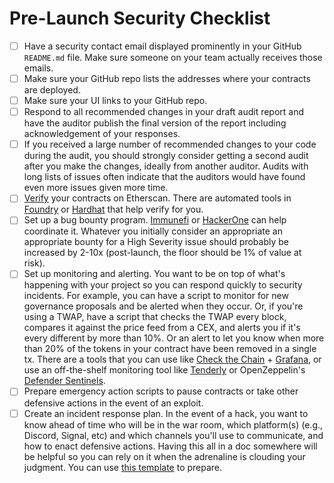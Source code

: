 # Pre-Launch Security Checklist

- [ ]  Have a security contact email displayed prominently in your GitHub `README.md` file. Make sure someone on your team actually receives those emails.
- [ ]  Make sure your GitHub repo lists the addresses where your contracts are deployed.
- [ ]  Make sure your UI links to your GitHub repo.
- [ ]  Respond to all recommended changes in your draft audit report and have the auditor publish the final version of the report including acknowledgement of your responses.
- [ ]  If you received a large number of recommended changes to your code during the audit, you should strongly consider getting a second audit after you make the changes, ideally from another auditor. Audits with long lists of issues often indicate that the auditors would have found even more issues given more time.
- [ ]  [Verify](https://etherscan.io/verifyContract) your contracts on Etherscan. There are automated tools in [Foundry](https://book.getfoundry.sh/forge/deploying.html?highlight=verify#verifying) or [Hardhat](https://hardhat.org/plugins/nomiclabs-hardhat-etherscan.html) that help verify for you.
- [ ]  Set up a bug bounty program. [Immunefi](https://immunefi.com/) or [HackerOne](https://www.hackerone.com/) can help coordinate it. Whatever you initially consider an appropriate an appropriate bounty for a High Severity issue should probably be increased by 2-10x (post-launch, the floor should be 1% of value at risk).
- [ ]  Set up monitoring and alerting. You want to be on top of what's happening with your project so you can respond quickly to security incidents. For example, you can have a script to monitor for new governance proposals and be alerted when they occur. Or, if you're using a TWAP, have a script that checks the TWAP every block, compares it against the price feed from a CEX, and alerts you if it's every different by more than 10%. Or an alert to let you know when more than 20% of the tokens in your contract have been removed in a single tx. There are a tools that you can use like [Check the Chain](https://github.com/fei-protocol/checkthechain) + [Grafana](https://grafana.com/), or use an off-the-shelf monitoring tool like [Tenderly](https://tenderly.co/alerting) or OpenZeppelin's [Defender Sentinels](https://www.openzeppelin.com/defender).
- [ ]  Prepare emergency action scripts to pause contracts or take other defensive actions in the event of an exploit.
- [ ]  Create an incident response plan. In the event of a hack, you want to know ahead of time who will be in the war room, which platform(s) (e.g., Discord, Signal, etc) and which channels you'll use to communicate, and how to enact defensive actions. Having this all in a doc somewhere will be helpful so you can rely on it when the adrenaline is clouding your judgment. You can use [this template](https://github.com/nascentxyz/simple-security-toolkit/blob/main/incident-response-plan-template.md) to prepare.
